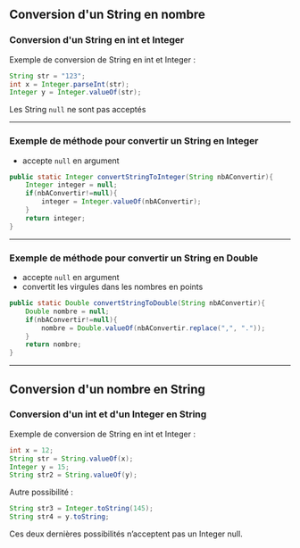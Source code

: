 ## Conversion d'un String en nombre

### Conversion d'un String en int et Integer

Exemple de conversion de String en int et Integer :
```java
String str = "123";
int x = Integer.parseInt(str);
Integer y = Integer.valueOf(str);
```
Les String `null` ne sont pas acceptés

----

### Exemple de méthode pour convertir un String en Integer
 * accepte `null` en argument

```java
public static Integer convertStringToInteger(String nbAConvertir){
	Integer integer = null;
	if(nbAConvertir!=null){
		integer = Integer.valueOf(nbAConvertir);			
	}
	return integer;
}
```

----

### Exemple de méthode pour convertir un String en Double
 * accepte `null` en argument
 * convertit les virgules dans les nombres en points

```java
public static Double convertStringToDouble(String nbAConvertir){
	Double nombre = null;
	if(nbAConvertir!=null){
		nombre = Double.valueOf(nbAConvertir.replace(",", "."));
	}
	return nombre;
}
```

----

## Conversion d'un nombre en String

### Conversion d'un int et d'un Integer en String

Exemple de conversion de String en int et Integer :
```java
int x = 12;
String str = String.valueOf(x);
Integer y = 15;
String str2 = String.valueOf(y);
```
Autre possibilité :
```java
String str3 = Integer.toString(145);
String str4 = y.toString;
```
Ces deux dernières possibilités n’acceptent pas un Integer null.

